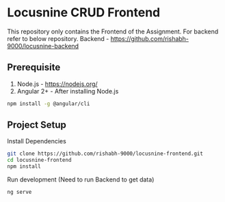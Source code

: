 # Locusnine CRUD Frontend

This repository only contains the Frontend of the Assignment.
For backend refer to below repository.
Backend - https://github.com/rishabh-9000/locusnine-backend

## Prerequisite

1. Node.js - https://nodejs.org/
2. Angular 2+ - 
After installing Node.js 
```bash
npm install -g @angular/cli
```

## Project Setup

Install Dependencies

```bash
git clone https://github.com/rishabh-9000/locusnine-frontend.git
cd locusnine-frontend
npm install
```

Run development
(Need to run Backend to get data)
```bash
ng serve
```
